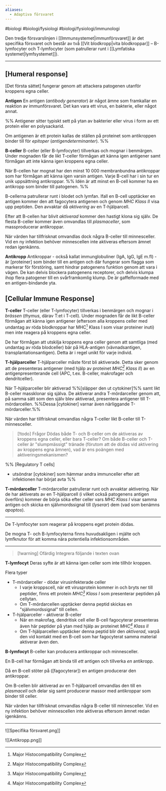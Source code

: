 ```yaml
---
aliases:
  - Adaptiva försvaret
---
```

#biologi #biologi/fysiologi #biologi/fysiologi/immunologi 

Den tredje försvarslinjen i [[Immunsystemet|immunförsvaret]] är det specifika försvaret och består av två [[Vit blodkropp|vita blodkroppar]] – B-lymfocyter och T-lymfocyter (som patrullerar runt i [[Lymfatiska systemet|lymfsystemet]]).

---

## \[Humeral response\]
\[Det första sättet\] fungerar genom att attackera patogenen utanför kroppens egna celler.

**Antigen**
En antigen (*antibody generator*) är något ämne som framkallar en reaktion av immunförsvaret. Det kan vara ett virus, en bakterie, eller något annat.

%%
Antigener sitter typiskt sett på ytan av bakterier eller virus i form av ett protein eller en polysackarid.

Om antigenen är ett protein kallas de ställen på proteinet som antikroppen binder till för *epitoper* (*antigendeterminanter*).
%%

**B-celler**
B-celler (eller B-lymfocyter) tillverkas och mognar i benmärgen. Under mognaden får de likt T-celler förmågan att känna igen antigener samt förmågan att inte känna igen kroppens egna celler.

När B-cellen har mognat har den minst 10 000 membranbundna antikroppar som har förmågan att känna igen varsin antigen. Varje B-cell har i sin tur en unik uppsättning antikroppar. %% Idén är att minst en B-cell kommer ha en antikropp som binder till patogenen. %%

B-cellerna patrullerar runt i blodet och lymfan. Ifall en B-cell upptäcker en antigen kommer den att fagocytera antigenen och genom *MHC Klass II* visa upp peptiden. Den avvaktar då *aktivering* av en T-hjälparcell.

Efter att B-cellen har blivit *aktiverad* kommer den hastigt klona sig själv. De flesta B-celler kommer även omvandlas till *plasmaceller*, som massproducerar antikroppar.

När värden har tillfrisknat omvandlas dock några B-celler till minnesceller. Vid en ny infektion behöver minnescellen inte aktiveras eftersom ämnet redan igenkänns.

**Antikropp**
Antikroppar - också kallat immunglobuliner (IgA, IgG, IgE m.fl) - är \[proteiner\] som binder till en antigen och där fungerar som flagga som markerar för förstöring, samt hindrar patogenens funktion genom att vara i vägen. De kan delvis blockera patogenens receptorer, och delvis klumpa ihop flera patogener till en svårframkomlig klump. De är gaffelformade med en antigen-bindande yta.

## \[Cellular Immune Response]
**T-celler**
T-celler (eller T-lymfocyter) tillverkas i benmärgen och mognar i *brässen* (*thymus*, därav T:et i T-cell). Under mognaden får de likt B-celler förmågan att känna igen antigener (eftersom alla kroppens celler med undantag av röda blodkroppar har MHC[^1] Klass I som visar proteiner inuti) men inte reagera på kroppens egna celler.

De har förmågan att utskilja kroppens egna celler genom att samtliga (med undantag av röda blodceller) bär på HLA-antigen (vävnadsantigen, transplantationsantigen). Detta är i regel unikt för varje individ.

**T-hjälparceller**
T-hjälparceller måste först bli aktiverade. Detta sker genom att de presenteras antigener (med hjälp av proteinet *MHC[^1] Klass II*) av en antigenpresenterande cell (APC, t.ex. B-celler, makrofager och dendritceller).

När T-hjälparceller blir aktiverad %%\[släpper den ut cytokiner\]%% samt likt B-celler massklonar sig själva. De aktiverar andra T-mördarceller genom att, på samma sätt som den själv blev aktiverad, presentera antigener till T-mördarcellen. %%Dessa \[cytokiner\] varnar även närliggande T-mördarceller.%%

När värden har tillfrisknat omvandlas några T-celler likt B-celler till T-minnesceller.

> [!todo] Frågor
> Dödas både T- och B-celler om de aktiveras av kroppens egna celler, eller bara T-celler?
> Om både B-celler och T-celler är "slumpmässigt" tränade (förutom att de dödas vid aktivering av kroppens egna ämnen), vad är ens poängen med aktiveringsmekanismen?

%%
\[Regulatory T cells\]
- utsöndrar \[cytokiner\] som hämmar andra immunceller efter att infektionen har börjat avta
%%

**T-mördarceller**
T-mördarceller patrullerar runt och avvaktar aktivering. När de har aktiverats av en T-hjälparcell (i vilket också patogenens antigen överförs) kommer de börja söka efter celler vars *MHC Klass I* visar samma antigen och skicka en självmordssignal till (*lyserar*) dem (vad som benämns *apoptos*).

---

De T-lymfocyter som reagerar på kroppens eget protein dödas.

De mogna T- och B-lymfocyterna finns huvudsakligen i mjälte och lymfknutor för att komma nära potentiella infektionsområden.

[^1]: Major Histocompatibility Complex

---

> [!warning] Ofärdig
> Integrera följande i texten ovan

**T-lymfocyt**
Deras syfte är att känna igen celler som inte tillhör kroppen.

Flera typer
- T-mördarceller - dödar virusinfekterade celler
	- I varje kroppscell, när ett virusprotein kommer in och bryts ner till peptider, finns ett protein *MHC[^1] Klass I* som presenterar peptiden på cellytan.
	- Om T-mördarcellen upptäcker denna peptid skickas en "självmordssignal" till cellen.
- T-hjälparceller - aktiverar B-celler
	- När en makrofag, dendritisk cell eller B-cell fagocyterar presenteras även här peptider på ytan med hjälp av proteinet *MHC[^1] Klass II*
	- Om T-hjälparcellen upptäcker denna peptid blir den *aktiverad*, varpå den vid kontakt med en B-cell som har fagocyterat samma material aktiverar även den.


**B-lymfocyt**
B-celler kan producera antikroppar och minnesceller.

En B-cell har förmågan att binda till *ett* antigen och tillverka *en* antikropp.

Då en B-cell stöter på (\[fagocyterar\]) en antigen producerar den antikroppar.

Om B-cellen blir aktiverad av en T-hjälparcell omvandlas den till en *plasmacell* och delar sig samt producerar massor med antikroppar som binder till celler.

När värden har tillfrisknat omvandlas några B-celler till minnesceller. Vid en ny infektion behöver minnescellen inte aktiveras eftersom ämnet redan igenkänns.

---

![[Specifika försvaret.png]]

![[Antikropp.png]]